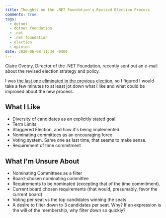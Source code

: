 ```yaml
---
title: Thoughts on the .NET Foundation's Revised Election Process
comments: true
tags:
  - dotnet
  - dotnet foundation
  - .net
  - .net foundation
  - election
  - opinion
date: 2020-06-08 11:34 -0400
---
```

Claire Ovotny, Director of the .NET Foundation, recently sent out an e-mail about the revised election strategy and policy.

I was [the last one eliminated in the previous election](https://seankilleen.com/2019/05/that-time-almost-became-dotnet-fdn-board-member/), so I figured I would take a few minutes to at least jot down what I like and what could be improved about the new process.

## What I Like

* Diversity of candidates as an explicitly stated goal.
* Term Limits
* Staggered Election, and how it's being implemented.
* Nominating committees as an encouraging force 
* Voting system. Same one as last time, that seems to make sense.
* Requirement of time commitment

## What I'm Unsure About

* Nominating Committees as a filter 
* Board-chosen nominating committee
* Requirements to be nominated (excepting that of the time commitment). 
* Current board chosen requirements (that would, presumably, favor the current board)
* Voting per seat vs the top candidates winning the seats.
* A desire to filter down to 3 candidates per seat. Why? If an expression is the will of the membership, why filter down so quickly?